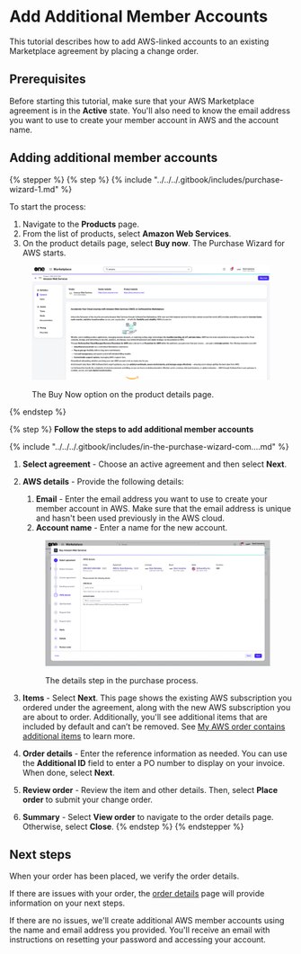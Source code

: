 # Add Additional Member Accounts

This tutorial describes how to add AWS-linked accounts to an existing Marketplace agreement by placing a change order.

## Prerequisites <a href="#prerequisites" id="prerequisites"></a>

Before starting this tutorial, make sure that your AWS Marketplace agreement is in the **Active** state. You'll also need to know the email address you want to use to create your member account in AWS and the account name.

## Adding additional member accounts

{% stepper %}
{% step %}
{% include "../../../.gitbook/includes/purchase-wizard-1.md" %}

To start the process:

1. Navigate to the **Products** page.&#x20;
2. From the list of products, select **Amazon Web Services**.&#x20;
3. On the product details page, select **Buy now**. The Purchase Wizard for AWS starts.

<div data-with-frame="true"><figure><img src="../../../.gitbook/assets/aws_productdetails.png" alt=""><figcaption><p>The Buy Now option on the product details page.</p></figcaption></figure></div>
{% endstep %}

{% step %}
**Follow the steps to add additional member accounts**

{% include "../../../.gitbook/includes/in-the-purchase-wizard-com....md" %}

1. **Select agreement** - Choose an active agreement and then select **Next**.
2.  **AWS details** - Provide the following details:&#x20;

    1. **Email** - Enter the email address you want to use to create your member account in AWS. Make sure that the email address is unique and hasn't been used previously in the AWS cloud.&#x20;
    2. **Account name** - Enter a name for the new account.



    <div data-with-frame="true"><figure><img src="../../../.gitbook/assets/aws_details.png" alt=""><figcaption><p>The details step in the purchase process.</p></figcaption></figure></div>
3. **Items** - Select **Next**. This page shows the existing AWS subscription you ordered under the agreement, along with the new AWS subscription you are about to order. Additionally, you'll see additional items that are included by default and can’t be removed. See [My AWS order contains additional items](../faqs/my-aws-order-contains-additional-items.md) to learn more.
4. **Order details** - Enter the reference information as needed. You can use the **Additional ID** field to enter a PO number to display on your invoice. When done, select **Next**.
5. **Review order** - Review the item and other details. Then, select **Place order** to submit your change order.
6. **Summary** - Select **View order** to navigate to the order details page. Otherwise, select **Close**.
{% endstep %}
{% endstepper %}

## Next steps <a href="#next-steps" id="next-steps"></a>

When your order has been placed, we verify the order details. &#x20;

If there are issues with your order, the [order details](../../../modules-and-features/marketplace/orders/#subscription-details) page will provide information on your next steps.

If there are no issues, we'll create additional AWS member accounts using the name and email address you provided. You'll receive an email with instructions on resetting your password and accessing your account.
